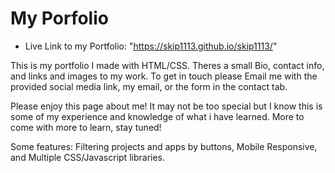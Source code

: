# My Porfolio

* Live Link to my Portfolio: "https://skip1113.github.io/skip1113/"

This is my portfolio I made with HTML/CSS. Theres a small Bio, contact info, and links and images to my work.
To get in touch please Email me with the provided social media link, my email, or the form in the contact tab.

Please enjoy this page about me! It may not be too special but I know this is some of my experience and knowledge of what i have learned. 
More to come with more to learn, stay tuned! 

Some features: Filtering projects and apps by buttons, Mobile Responsive, and Multiple CSS/Javascript libraries.

